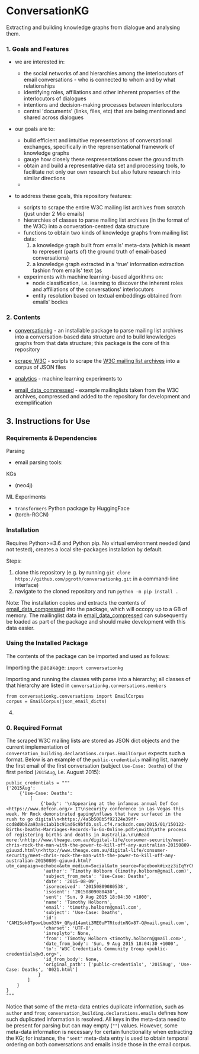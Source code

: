 # ConversationKG

Extracting and building knowledge graphs from dialogue and analysing them.

### 1. Goals and Features

- we are interested in:
  - the social networks of and hierarchies among the interlocutors of email conversations - who is connected to whom and by what relationships
  - identifying roles, affiliations and other inherent properties of the interlocutors of dialogues
  - intentions and decision-making processes between interlocutors
  - central 'documents' (links, files, etc) that are being mentioned and shared across dialogues
  
- our goals are to:
  - build efficient and intuitive representations of conversational exchanges, specifically in the reprensentational framework of knowledge graphs
  - gauge how closely these respresentations cover the ground truth
  - obtain and build a representative data set and processing tools, to facilitate not only our own research but also future research into similar directions
  - 

- to address these goals, this repository features:
  - scripts to scrape the entire W3C mailing list archives from scratch (just under 2 Mio emails)
  - hierarchies of classes to parse mailing list archives (in the format of the W3C) into a converation-centred data structure
  - functions to obtain two kinds of knowledge graphs from mailing list data:
    1. a knowledge graph built from emails' meta-data (which is meant to represent (parts of) the ground truth of email-based conversations)
    2. a knowledge graph extracted in a 'true' information extraction fashion from emails' text (as 
  - experiments with machine learning-based algorithms on:
    - node classification, i.e. learning to discover the inherent roles and affiliations of the conversations' interlocutors 
    - entity resolution based on textual embeddings obtained from emails' bodies


### 2. Contents

 - [conversationkg](https://github.com/pgroth/conversationkg/blob/master/conversationkg) - an installable package to parse mailing list archives
   into a conversation-based data structure and to build knowledges graphs from that data structure; this package is the core of this repository
   
 - [scrape_W3C](https://github.com/pgroth/conversationkg/blob/master/scrape_w3c) - scripts to scrape the 
   [W3C mailing list archives](https://lists.w3.org/Archives/Public/) into a corpus of JSON files
   
 - [analytics](https://github.com/pgroth/conversationkg/blob/master/analytics) - machine learning experiments to 
   
 - [email_data_compressed](https://github.com/pgroth/conversationkg/blob/master/email_data_compressed) - example mailinglists taken from the W3C archives, compressed and added to the repository for development and exemplification
 
 
 
## 3. Instructions for Use

### Requirements & Dependencies


 Parsing
 - email parsing tools:
 
 
 KGs
 
 - (neo4j)
 
 
 ML Experiments
 - `transformers` Python package by HuggingFace
 - (torch-RGCN)
 




### Installation

Requires Python>=3.6 and Python pip. No virtual environment needed (and not tested), creates a local site-packages installation by default.

Steps:
 1. clone this repository (e.g. by running `git clone https://github.com/pgroth/conversationkg.git` in a command-line interface)
 2. navigate to the cloned repository and run `python -m pip install .` 
 
Note: The installation copies and extracts the contents of [email_data_compressed](https://github.com/pgroth/conversationkg/blob/master/email_data_compressed) into the package, which will occopy up to a GB of memory. The mailinglist data in [email_data_compressed](https://github.com/pgroth/conversationkg/blob/master/email_data_compressed) can subsequently be loaded as part of the package and should make development with this data easier.

### Using the Installed Package

The contents of the package can be imported and used as follows:

Importing the pacakage:
`import conversationkg`

Importing and running the classes with parse into a hierarchy; all classes of that hierarchy are listed in `conversationkg.conversations.members`

```
from conversationkg.conversations import EmailCorpus
corpus = EmailCorpus(json_email_dicts)
```



4. 








### 0. Required Format

The scraped W3C mailing lists are stored as JSON dict objects and the current implementation of `conversation_building.declarations.corpus.EmailCorpus` expects such a format. Below is an example of the `public-credentials` mailing list, namely the first email of the first conversation (subject `Use-Case: Deaths`) of the first period (`2015Aug`, i.e. August 2015):

```
public_credentials = """
{'2015Aug': 
     {'Use-Case: Deaths': 
         [  
             {'body': '\nAppearing at the infamous annual Def Con <https://www.defcon.org/> IT\nsecurity conference in Las Vegas this week, Mr Rock demonstrated gaping\nflaws that have surfaced in the rush to go digital\n<https://4a5b508b5f92124e39ff-ccd8d0b92a93a9c1ab1bc91ad6c9bfdb.ssl.cf4.rackcdn.com/2015/01/150122-Births-Deaths-Marriages-Records-To-Go-Online.pdf>\nwith\nthe process of registering births and deaths in Australia.\n\nRead more:\nhttp://www.theage.com.au/digital-life/consumer-security/meet-chris-rock-the-man-with-the-power-to-kill-off-any-australian-20150809-giuuxd.html\n<http://www.theage.com.au/digital-life/consumer-security/meet-chris-rock-the-man-with-the-power-to-kill-off-any-australian-20150809-giuuxd.html?utm_campaign=echobox&utm_medium=Social&utm_source=Facebook#ixzz3iIqYrCHc>\n',
              'author': 'Timothy Holborn (timothy.holborn@gmail.com)',
              'subject_from_meta': 'Use-Case: Deaths',
              'date': '2015-08-09',
              'isoreceived': '20150809080538',
              'isosent': '20150809080430',
              'sent': 'Sun, 9 Aug 2015 18:04:30 +1000',
              'name': 'Timothy Holborn',
              'email': 'timothy.holborn@gmail.com',
              'subject': 'Use-Case: Deaths',
              'id': 'CAM1Sok0TpowLbun83N+_QRyd14amti3ME0uPTRtodtnNGx87-Q@mail.gmail.com',
              'charset': 'UTF-8',
              'inreplyto': None,
              'from': 'Timothy Holborn <timothy.holborn@gmail.com>',
              'date_from_body': 'Sun, 9 Aug 2015 18:04:30 +1000',
              'to': 'W3C Credentials Community Group <public-credentials@w3.org>',
              'id_from_body': None,
              'original_path': ['public-credentials', '2015Aug', 'Use-Case: Deaths', '0021.html']
            }
        ]
    }
}
"""            
```
Notice that some of the meta-data entries duplicate information, such as `author` and `from`; `conversation_building.declarations.emails` defines how such duplicated information is resolved. All keys in the meta-data need to be present for parsing but can may empty (`""`) values. However, some meta-data information is necessary for certain functionality when extracting the KG; for instance, the `"sent"` meta-data entry is used to obtain temporal ordering on both conversations and emails inside those in the email corpus.


 
